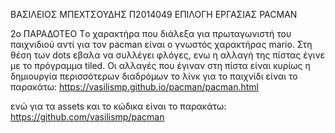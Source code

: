 ΒΑΣΙΛΕΙΟΣ ΜΠΕΧΤΣΟΥΔΗΣ
Π2014049
ΕΠΙΛΟΓΗ ΕΡΓΑΣΙΑΣ PACMAN

2o ΠΑΡΑΔΟΤΕΟ
Τo χαρακτήρα που διάλεξα για πρωταγωνιστή του παιχνιδιού αντί για τον pacman είναι ο γνωστός χαρακτήρας mario.
Στη θέση των dots εβαλα να συλλέγει φλόγες, ενω η αλλαγή της πίστας έγινε με το πρόγραμμα tiled.
Οι αλλαγές που έγιναν στη πίστα είναι κυρίως η δημιουργία περισσότερων διαδρόμων
το λίνκ για το παιχνίδι είναι το παρακάτω:
https://vasilismp.github.io/pacman/pacman.html

ενώ για τα assets και το κώδικα είναι το παρακάτω:
https://github.com/vasilismp/pacman
